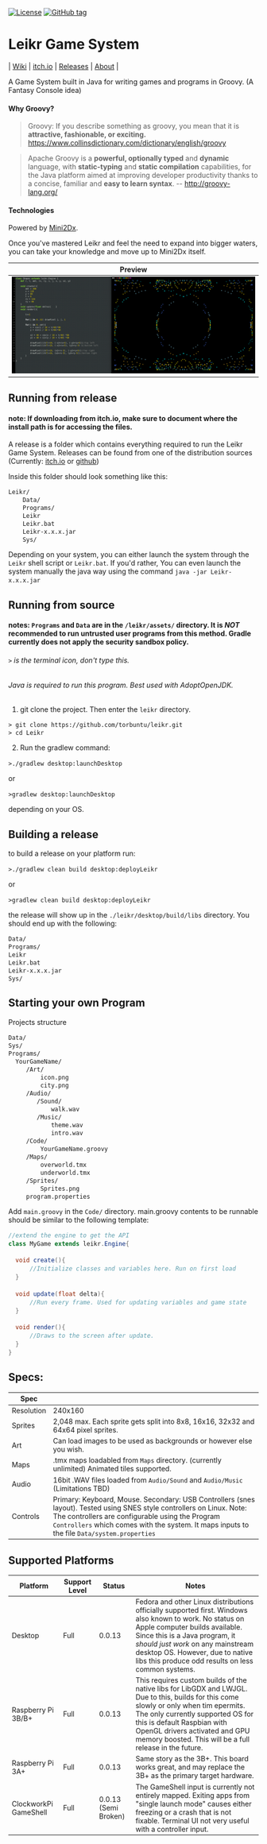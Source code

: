 [![License](https://img.shields.io/badge/License-Apache%202.0-blue.svg)](https://opensource.org/licenses/Apache-2.0)
[![GitHub tag](https://img.shields.io/github/tag/Torbuntu/Leikr)](https://GitHub.com/Torbuntu/Leikr/tags/)

# Leikr Game System
| [Wiki](https://github.com/torbuntu/leikr/wiki) | [itch.io](https://torbuntu.itch.io/leikr) | [Releases](https://github.com/torbuntu/leikr/releases) | [About](https://torbuntu.github.io/Leikr/docs/about) |

A Game System built in Java for writing games and programs in Groovy. (A Fantasy Console idea)

#### Why Groovy?

>Groovy: If you describe something as groovy, you mean that it is **attractive, fashionable, or exciting.**  https://www.collinsdictionary.com/dictionary/english/groovy

>Apache Groovy is a **powerful, optionally typed** and **dynamic** language, with **static-typing** and **static compilation** capabilities, for the Java platform aimed at improving developer productivity thanks to a concise, familiar and **easy to learn syntax**.
-- http://groovy-lang.org/


#### Technologies 
Powered by [Mini2Dx](https://mini2dx.org/). 

Once you've mastered Leikr and feel the need to expand into bigger waters, you can take your knowledge and move up to Mini2Dx itself.


| Preview |
|----|
| ![](showcase/title_showcase.png?raw=true) |

## Running from release

#### note: If downloading from itch.io, make sure to document where the install path is for accessing the files.

A release is a folder which contains everything required to run the Leikr Game System. Releases can be found from one of the distribution sources (Currently: [itch.io](https://torbuntu.itch.io/leikr) or [github](https://github.com/torbuntu/leikr/releases))

Inside this folder should look something like this:

```
Leikr/
    Data/
    Programs/
    Leikr
    Leikr.bat
    Leikr-x.x.x.jar
    Sys/    
```

Depending on your system, you can either launch the system through the `Leikr` shell script or `Leikr.bat`. If you'd rather, You can even launch the system manually the java way using the command `java -jar Leikr-x.x.x.jar`


## Running from source 

#### notes: `Programs` and `Data` are in the `/leikr/assets/` directory. It is *NOT* recommended to run untrusted user programs from this method. Gradle currently does not apply the security sandbox policy. 

###### `>` is the terminal icon, don't type this.

###### Java is required to run this program. Best used with AdoptOpenJDK. 

1. git clone the project. Then enter the `leikr` directory.

```
> git clone https://github.com/torbuntu/leikr.git
> cd Leikr
```

2. Run the gradlew command: 

`>./gradlew desktop:launchDesktop` 

or 

`>gradlew desktop:launchDesktop` 

depending on your OS.

## Building a release 

to build a release on your platform run: 

`>./gradlew clean build desktop:deployLeikr` 

or 

`>gradlew clean build desktop:deployLeikr`

the release will show up in the `./leikr/desktop/build/libs` directory. You should end up with the following:

```
Data/
Programs/
Leikr
Leikr.bat
Leikr-x.x.x.jar
Sys/
```

## Starting your own Program

Projects structure
```
Data/
Sys/
Programs/
  YourGameName/
     /Art/
         icon.png
         city.png
     /Audio/
        /Sound/
            walk.wav
        /Music/
            theme.wav
            intro.wav
     /Code/ 
         YourGameName.groovy
     /Maps/
         overworld.tmx
         underworld.tmx
     /Sprites/
         Sprites.png
     program.properties
```

Add `main.groovy` in the `Code/` directory. 
main.groovy contents to be runnable should be similar to the following template:

```java
//extend the engine to get the API 
class MyGame extends leikr.Engine{

  void create(){
      //Initialize classes and variables here. Run on first load
  }
  
  void update(float delta){
      //Run every frame. Used for updating variables and game state
  }
  
  void render(){
      //Draws to the screen after update.
  }
}

```


## Specs: 

| Spec |      |
|----|----|
| Resolution | 240x160 |
| Sprites    | 2,048 max. Each sprite gets split into 8x8, 16x16, 32x32 and 64x64 pixel sprites. |
| Art | Can load images to be used as backgrounds or however else you wish. |
| Maps | .tmx maps loadabled from `Maps` directory. (currently unlimited) Animated tiles supported. |
| Audio | 16bit .WAV files loaded from `Audio/Sound` and `Audio/Music`  (Limitations TBD) |
| Controls | Primary: Keyboard, Mouse. Secondary: USB Controllers (snes layout). Tested using SNES style controllers on Linux. Note: The controllers are configurable using the Program `Controllers` which comes with the system. It maps inputs to the file `Data/system.properties` |


## Supported Platforms

| Platform | Support Level | Status | Notes |
|----|----|----|----|
| Desktop | Full | 0.0.13 | Fedora and other Linux distributions officially supported first. Windows also known to work. No status on Apple computer builds available. Since this is a Java program, it *should just work* on any mainstream desktop OS. However, due to native libs this produce odd results on less common systems. |
| Raspberry Pi 3B/B+ | Full | 0.0.13 | This requires custom builds of the native libs for LibGDX and LWJGL. Due to this, builds for this come slowly or only when tim epermits. The only currently supported OS for this is default Raspbian with OpenGL drivers activated and GPU memory boosted. This will be a full release in the future.|
| Raspberry Pi 3A+ | Full | 0.0.13 | Same story as the 3B+. This board works great, and may replace the 3B+ as the primary target hardware. |
| ClockworkPi GameShell | Full | 0.0.13 (Semi Broken) | The GameShell input is currently not entirely mapped. Exiting apps from "single launch mode" causes either freezing or a crash that is not fixable. Terminal UI not very useful with a controller input. |
